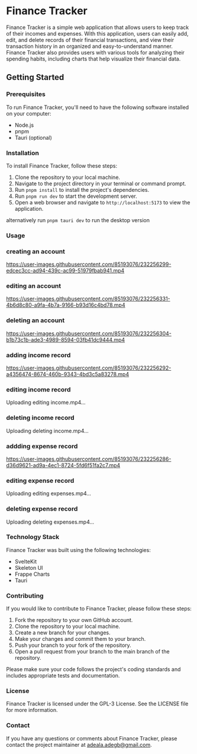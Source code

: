 
# Finance Tracker

Finance Tracker is a simple web application that allows users to keep track of their incomes and expenses. With this application, users can easily add, edit, and delete records of their financial transactions, and view their transaction history in an organized and easy-to-understand manner. Finance Tracker also provides users with various tools for analyzing their spending habits, including charts that help visualize their financial data.

## Getting Started

### Prerequisites

To run Finance Tracker, you'll need to have the following software installed on your computer:

* Node.js
* pnpm
* Tauri (optional)

### Installation

To install Finance Tracker, follow these steps:

1. Clone the repository to your local machine.
2. Navigate to the project directory in your terminal or command prompt.
3. Run `pnpm install` to install the project's dependencies.
4. Run `pnpm run dev` to start the development server.
5. Open a web browser and navigate to `http://localhost:5173` to view the application.

alternatively run `pnpm tauri dev` to run the desktop version

### Usage

### creating an account


https://user-images.githubusercontent.com/85193076/232256299-edcec3cc-ad94-439c-ac99-51979fbab941.mp4


### editing an account


https://user-images.githubusercontent.com/85193076/232256331-4b6d8c80-a9fa-4b7a-9166-b93d16c4bd78.mp4


### deleting an account


https://user-images.githubusercontent.com/85193076/232256304-b1b73c1b-ade3-4989-8594-03fb41dc9444.mp4


### adding income record

          

https://user-images.githubusercontent.com/85193076/232256292-a4356474-8674-460b-9343-4bd3c5a83278.mp4


### editing income record


Uploading editing income.mp4…


### deleting income record


Uploading deleting income.mp4…


### addding expense record


https://user-images.githubusercontent.com/85193076/232256286-d36d9621-ad9a-4ec1-8724-5fd6f51fa2c7.mp4


### editing expense record


Uploading editing expenses.mp4…


### deleting expense record


Uploading deleting expenses.mp4…


### Technology Stack

Finance Tracker was built using the following technologies:

* SvelteKit
* Skeleton UI
* Frappe Charts
* Tauri

### Contributing

If you would like to contribute to Finance Tracker, please follow these steps:

1. Fork the repository to your own GitHub account.
2. Clone the repository to your local machine.
3. Create a new branch for your changes.
4. Make your changes and commit them to your branch.
5. Push your branch to your fork of the repository.
6. Open a pull request from your branch to the main branch of the repository.

Please make sure your code follows the project's coding standards and includes appropriate tests and documentation.

### License

Finance Tracker is licensed under the GPL-3 License. See the LICENSE file for more information.

### Contact

If you have any questions or comments about Finance Tracker, please contact the project maintainer at adeala.adegb@gmail.com.
